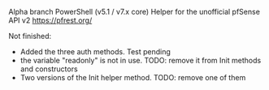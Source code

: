 Alpha branch
PowerShell (v5.1 / v7.x core) Helper for the unofficial pfSense API v2 https://pfrest.org/

Not finished:
- Added the three auth methods. Test pending
- the variable "readonly" is not in use. TODO: remove it from Init methods and constructors
- Two versions of the Init helper method. TODO: remove one of them
